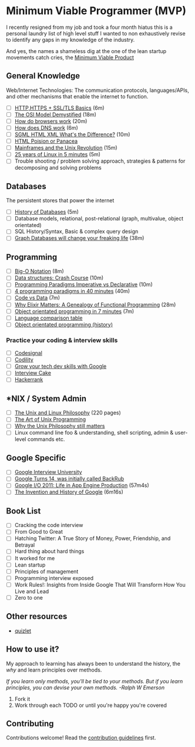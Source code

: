 # Minimum Viable Programmer (MVP)

I recently resigned from my job and took a four month hiatus this is a personal laundry list of high level stuff I wanted to non exhaustively revise to identify any gaps in my knowledge of the industry.

And yes, the names a shameless dig at the one of the lean startup movements catch cries, the [Minimum Viable Product](https://en.wikipedia.org/wiki/Minimum_viable_product)

## General Knowledge

Web/Internet Technologies: The communication protocols, languages/APIs, and other mechanisms that enable the internet to function.

- [ ] [HTTP,HTTPS + SSL/TLS Basics](https://www.youtube.com/watch?v=po3zYOe00O4) (6m)
- [ ] [The OSI Model Demystified](https://www.youtube.com/watch?v=HEEnLZV2wGI) (18m)
- [ ] [How do browsers work](https://www.youtube.com/watch?v=0IsQqJ7pwhw) (20m)
- [ ] [How does DNS work](https://www.youtube.com/watch?v=72snZctFFtA) (6m)
- [ ] [SGML HTML XML What's the Difference?](https://www.youtube.com/watch?v=RH0o-QjnwDg) (10m)
- [ ] [HTML Poision or Panacea](https://www.youtube.com/watch?v=Q4dYwEyjZcY)
- [ ] [Mainframes and the Unix Revolution](https://www.youtube.com/watch?v=-rPPqm44xLs) (15m)
- [ ] [25 years of Linux in 5 minutes](https://www.youtube.com/watch?v=qFTIc5frqw8) (5m)
- [ ] Trouble shooting / problem solving approach, strategies & patterns for decomposing and solving problems

## Databases

The persistent stores that power the internet

- [ ] [History of Databases](https://www.youtube.com/watch?v=KG-mqHoXOXY) (5m)
- [ ] Database models, relational, post-relational (graph, multivalue, object orientated)
- [ ] SQL History/Syntax, Basic & complex query design
- [ ] [Graph Databases will change your freaking life](https://www.youtube.com/watch?v=GekQqFZm7mA) (38m)

## Programming

- [ ] [Big-O Notation](https://www.youtube.com/watch?v=v4cd1O4zkGw) (8m)
- [ ] [Data structures: Crash Course](https://www.youtube.com/watch?v=DuDz6B4cqVc) (10m)
- [ ] [Programming Paradigms Imperative vs Declarative](https://www.youtube.com/watch?v=sqV3pL5x8PI) (10m)
- [ ] [4 programming paradigms in 40 minutes](https://www.youtube.com/watch?v=cgVVZMfLjEI) (40m)
- [ ] [Code vs Data](https://www.youtube.com/watch?v=dw-y3vNDRWk) (7m)
- [ ] [Why Elixir Matters: A Genealogy of Functional Programming](https://www.youtube.com/watch?v=cWAHpvkh8Vs) (28m)
- [ ] [Object orientated programming in 7 minutes](https://www.youtube.com/watch?v=pTB0EiLXUC8) (7m)
- [ ] [Language comparison table](https://rosettacode.org/wiki/Language_Comparison_Table)
- [ ] [Object orientated programming (history)](https://en.wikipedia.org/wiki/Object-oriented_programming#History)

### Practice your coding & interview skills

- [ ] [Codesignal](https://codesignal.com/)
- [ ] [Codility](https://codility.com/)
- [ ] [Grow your tech dev skills with Google](https://techdevguide.withgoogle.com/)
- [ ] [Interview Cake](https://www.interviewcake.com/)
- [ ] [Hackerrank](https://www.hackerrank.com)

## *NIX / System Admin
- [ ] [The Unix and Linux Philosophy](http://read.pudn.com/downloads63/ebook/222048/Linux%20and%20the%20Unix%20Philosophy.pdf) (220 pages)
- [ ] [The Art of Unix Programming](http://www.catb.org/esr/writings/taoup/html/index.html)
- [ ] [Why the Unix Philosophy still matters](http://marmaro.de/docs/studium/unix-phil/unix-phil.pdf)
- [ ] Linux command line foo & understanding, shell scripting, admin & user-level commands etc.

## Google Specific

- [ ] [Google Interview University](https://github.com/P1xt/google-interview-university)
- [ ] [Google Turns 14, was initially called BackRub](http://techland.time.com/2012/09/27/google-turns-14-today-was-initially-called-backrub/)
- [ ] [Google I/O 2011: Life in App Engine Production](https://www.youtube.com/watch?v=rgQm1KEIIuc&t=26s) (57m4s)
- [ ] [The Invention and History of Google](https://www.youtube.com/watch?v=85Nyi4Xb9PY) (6m16s)

## Book List

- [ ] Cracking the code interview
- [ ] From Good to Great
- [ ] Hatching Twitter: A True Story of Money, Power, Friendship, and Betrayal
- [ ] Hard thing about hard things
- [ ] It worked for me
- [ ] Lean startup
- [ ] Principles of management
- [ ] Programming interview exposed
- [ ] Work Rules!: Insights from Inside Google That Will Transform How You Live and Lead
- [ ] Zero to one

## Other resources

- [quizlet](https://quizlet.com)

## How to use it?

My approach to learning has always been to understand the history, the *why* and learn principles over methods.

_If you learn only methods, you'll be tied to your methods. But if you learn principles, you can devise your own methods. -Ralph W Emerson_

1.  Fork it
2.  Work through each TODO or until you're happy you're covered

## Contributing

Contributions welcome! Read the [contribution guidelines](CONTRIBUTING.md) first.
